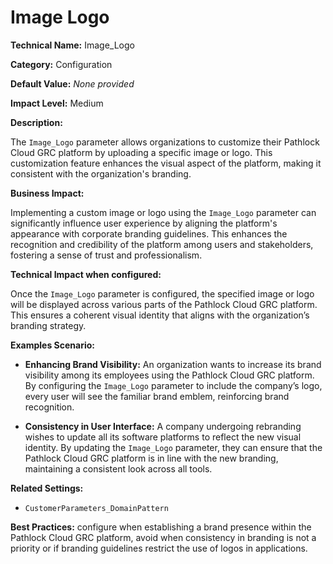 # Image Logo

**Technical Name:** Image_Logo

**Category:** Configuration

**Default Value:** *None provided*

**Impact Level:** Medium

**Description:**

The `Image_Logo` parameter allows organizations to customize their Pathlock Cloud GRC platform by uploading a specific image or logo. This customization feature enhances the visual aspect of the platform, making it consistent with the organization's branding.

**Business Impact:**

Implementing a custom image or logo using the `Image_Logo` parameter can significantly influence user experience by aligning the platform's appearance with corporate branding guidelines. This enhances the recognition and credibility of the platform among users and stakeholders, fostering a sense of trust and professionalism.

**Technical Impact when configured:**

Once the `Image_Logo` parameter is configured, the specified image or logo will be displayed across various parts of the Pathlock Cloud GRC platform. This ensures a coherent visual identity that aligns with the organization’s branding strategy.

**Examples Scenario:**

- **Enhancing Brand Visibility:** An organization wants to increase its brand visibility among its employees using the Pathlock Cloud GRC platform. By configuring the `Image_Logo` parameter to include the company’s logo, every user will see the familiar brand emblem, reinforcing brand recognition.
  
- **Consistency in User Interface:** A company undergoing rebranding wishes to update all its software platforms to reflect the new visual identity. By updating the `Image_Logo` parameter, they can ensure that the Pathlock Cloud GRC platform is in line with the new branding, maintaining a consistent look across all tools.

**Related Settings:** 

- `CustomerParameters_DomainPattern`

**Best Practices:** configure when establishing a brand presence within the Pathlock Cloud GRC platform, avoid when consistency in branding is not a priority or if branding guidelines restrict the use of logos in applications.